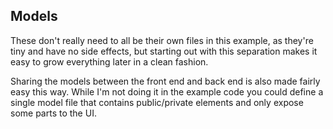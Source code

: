 ## Models

These don't really need to all be their own files in this example, as they're tiny and have no side effects, but starting out with
this separation makes it easy to grow everything later in a clean fashion.

Sharing the models between the front end and back end is also made fairly easy this way.  While I'm not doing it in the example code
you could define a single model file that contains public/private elements and only expose some parts to the UI.